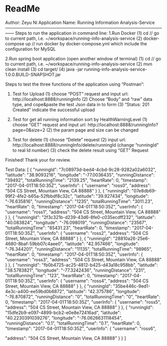 # ReadMe
Author: Zeyu Ni
Application Name: Running Information Analysis-Service
——————————————————————————————————————
Steps to run the application in command line:
1.Run Docker
(1) cd // go to current path, i.e. ~/workspace/running-info-analysis-service
(2) docker-compose up  // run docker by docker-compose.yml which include the configuration 
for MySQL

2.Run spring boot application (open another window of terminal)
(1) cd // go to current path, i.e. ~/workspace/running-info-analysis-service
(2) mvn clean install
(3) cd target/
(4) java -jar running-info-analysis-service-1.0.0.BUILD-SNAPSHOT.jar

Steps to test the three functions of the application using “Postman”:
1. Test for Upload
(1) choose “POST” request and input url: http://localhost:8888/runningInfo
(2) Choose “Body” and “raw” data type, and cope&paste the test Json data in to form 
(3) “Status: 201 Created” indicate the successful upload

2. Test for get all running information sort by HealthWarningLevel
(1) choose “GET” request and input url: http://localhost:8888/runningInfo?page=0&size=2
(2) the param page and size can be changed

3. Test for delete
(1) choose “Delete” request 
(2) input url: http://localhost:8888/runningInfo/delete/runningId (change “runningId” to real Id number)
(3) check the delete result using “GET” Request

Finished! Thank your for review.

Test Data:
[
{
"runningId": "7c08973d-bed4-4cbd-9c28-9282a02a6032", "latitude": "38.9093216",
"longitude": "-77.0036435",
"runningDistance": "39492",
"totalRunningTime": "2139.25",
"heartRate": 0,
"timestamp": "2017-04-01T18:50:35Z",
"userInfo": {
"username": "ross0",
"address": "504 CS Street, Mountain View, CA 88888" }
}, 
{
"runningId": "07e8db69-99f2-4fe2-b65a-52fbbdf8c32c", "latitude": "39.927434",
"longitude": "-76.635816",
"runningDistance": "1235",
"totalRunningTime": "3011.23", "heartRate": 0,
"timestamp": "2017-04-01T18:50:35Z", "userInfo": {
"username": "ross1",
"address": "504 CS Street, Mountain View, CA 88888" }
}, 
{
"runningId": "2f3c321b-d239-43d6-8fe0-c035ecdff232", "latitude": "40.083824",
"longitude": "-76.098019",
"runningDistance": "23567",
"totalRunningTime": "85431.23", "heartRate": 0,
"timestamp": "2017-04-01T18:50:35Z", "userInfo": {
"username": "ross2",
"address": "504 CS Street, Mountain View, CA 88888" }
}, 
{
"runningId": "28810a26-25e6-4680-8baf-59bb07c4aee0", "latitude": "42.957466",
"longitude": "-76.344201",
"runningDistance": "11135",
"totalRunningTime": "98965", "heartRate": 0,
"timestamp": "2017-04-01T18:50:35Z", "userInfo": {
"username": "ross3",
"address": "504 CS Street, Mountain View, CA 88888" }
}, 
{
"runningId": "fb0b4725-ac25-4812-b425-d43a18c958bb", "latitude": "38.5783821",
"longitude": "-77.3242436",
"runningDistance": "231",
"totalRunningTime": "123", "heartRate": 0,
"timestamp": "2017-04-01T18:50:35Z", "userInfo": {
"username": "ross4",
"address": "504 CS Street, Mountain View, CA 88888" }
}, 
{
"runningId": "35be446c-9ed1-4e3c-a400-ee59bd0b6872", "latitude": "42.375786",
"longitude": "-76.870872",
"runningDistance": "0",
"totalRunningTime": "0",
"heartRate": 0,
"timestamp": "2017-04-01T18:50:35Z", "userInfo": {
"username": "ross5",
"address": "504 CS Street, Mountain View, CA 88888" }
}, 
{
"runningId": "15dfe2b9-e097-4899-bcb2-e0e8e72416ad", "latitude": "40.2230391039276",
"longitude": "-76.0626631118454",
"runningDistance": "0.1",
"totalRunningTime": "0.1", "heartRate": 0,
"timestamp": "2017-04-01T18:50:35Z", "userInfo": {
"username": "ross6",

"address": "504 CS Street, Mountain View, CA 88888" }
} 
]